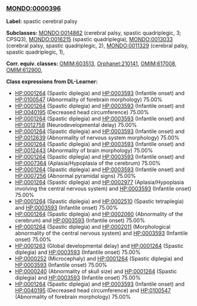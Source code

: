 
### [MONDO:0000396](http://purl.obolibrary.org/obo/MONDO_0000396)
**Label:** spastic cerebral palsy

**Subclasses:** [MONDO:0014862](http://purl.obolibrary.org/obo/MONDO_0014862) (cerebral palsy, spastic quadriplegic, 3; CPSQ3), [MONDO:0016215](http://purl.obolibrary.org/obo/MONDO_0016215) (spastic quadriplegia), [MONDO:0013033](http://purl.obolibrary.org/obo/MONDO_0013033) (cerebral palsy, spastic quadriplegic, 2), [MONDO:0011329](http://purl.obolibrary.org/obo/MONDO_0011329) (cerebral palsy, spastic quadriplegic, 1), 

**Corr. equiv. classes:** [OMIM:603513](http://purl.obolibrary.org/obo/OMIM_603513), [Orphanet:210141](http://www.orpha.net/ORDO/Orphanet_210141), [OMIM:617008](http://purl.obolibrary.org/obo/OMIM_617008), [OMIM:612900](http://purl.obolibrary.org/obo/OMIM_612900), 

**Class expressions from DL-Learner:**

- [HP:0001264](http://purl.obolibrary.org/obo/HP_0001264) (Spastic diplegia) and [HP:0003593](http://purl.obolibrary.org/obo/HP_0003593) (Infantile onset) and [HP:0100547](http://purl.obolibrary.org/obo/HP_0100547) (Abnormality of forebrain morphology) 75.00%
- [HP:0001264](http://purl.obolibrary.org/obo/HP_0001264) (Spastic diplegia) and [HP:0003593](http://purl.obolibrary.org/obo/HP_0003593) (Infantile onset) and [HP:0040195](http://purl.obolibrary.org/obo/HP_0040195) (Decreased head circumference) 75.00%
- [HP:0001264](http://purl.obolibrary.org/obo/HP_0001264) (Spastic diplegia) and [HP:0003593](http://purl.obolibrary.org/obo/HP_0003593) (Infantile onset) and [HP:0012758](http://purl.obolibrary.org/obo/HP_0012758) (Neurodevelopmental delay) 75.00%
- [HP:0001264](http://purl.obolibrary.org/obo/HP_0001264) (Spastic diplegia) and [HP:0003593](http://purl.obolibrary.org/obo/HP_0003593) (Infantile onset) and [HP:0012639](http://purl.obolibrary.org/obo/HP_0012639) (Abnormality of nervous system morphology) 75.00%
- [HP:0001264](http://purl.obolibrary.org/obo/HP_0001264) (Spastic diplegia) and [HP:0003593](http://purl.obolibrary.org/obo/HP_0003593) (Infantile onset) and [HP:0012443](http://purl.obolibrary.org/obo/HP_0012443) (Abnormality of brain morphology) 75.00%
- [HP:0001264](http://purl.obolibrary.org/obo/HP_0001264) (Spastic diplegia) and [HP:0003593](http://purl.obolibrary.org/obo/HP_0003593) (Infantile onset) and [HP:0007364](http://purl.obolibrary.org/obo/HP_0007364) (Aplasia/Hypoplasia of the cerebrum) 75.00%
- [HP:0001264](http://purl.obolibrary.org/obo/HP_0001264) (Spastic diplegia) and [HP:0003593](http://purl.obolibrary.org/obo/HP_0003593) (Infantile onset) and [HP:0007256](http://purl.obolibrary.org/obo/HP_0007256) (Abnormal pyramidal signs) 75.00%
- [HP:0001264](http://purl.obolibrary.org/obo/HP_0001264) (Spastic diplegia) and [HP:0002977](http://purl.obolibrary.org/obo/HP_0002977) (Aplasia/Hypoplasia involving the central nervous system) and [HP:0003593](http://purl.obolibrary.org/obo/HP_0003593) (Infantile onset) 75.00%
- [HP:0001264](http://purl.obolibrary.org/obo/HP_0001264) (Spastic diplegia) and [HP:0002510](http://purl.obolibrary.org/obo/HP_0002510) (Spastic tetraplegia) and [HP:0003593](http://purl.obolibrary.org/obo/HP_0003593) (Infantile onset) 75.00%
- [HP:0001264](http://purl.obolibrary.org/obo/HP_0001264) (Spastic diplegia) and [HP:0002060](http://purl.obolibrary.org/obo/HP_0002060) (Abnormality of the cerebrum) and [HP:0003593](http://purl.obolibrary.org/obo/HP_0003593) (Infantile onset) 75.00%
- [HP:0001264](http://purl.obolibrary.org/obo/HP_0001264) (Spastic diplegia) and [HP:0002011](http://purl.obolibrary.org/obo/HP_0002011) (Morphological abnormality of the central nervous system) and [HP:0003593](http://purl.obolibrary.org/obo/HP_0003593) (Infantile onset) 75.00%
- [HP:0001263](http://purl.obolibrary.org/obo/HP_0001263) (Global developmental delay) and [HP:0001264](http://purl.obolibrary.org/obo/HP_0001264) (Spastic diplegia) and [HP:0003593](http://purl.obolibrary.org/obo/HP_0003593) (Infantile onset) 75.00%
- [HP:0000252](http://purl.obolibrary.org/obo/HP_0000252) (Microcephaly) and [HP:0001264](http://purl.obolibrary.org/obo/HP_0001264) (Spastic diplegia) and [HP:0003593](http://purl.obolibrary.org/obo/HP_0003593) (Infantile onset) 75.00%
- [HP:0000240](http://purl.obolibrary.org/obo/HP_0000240) (Abnormality of skull size) and [HP:0001264](http://purl.obolibrary.org/obo/HP_0001264) (Spastic diplegia) and [HP:0003593](http://purl.obolibrary.org/obo/HP_0003593) (Infantile onset) 75.00%
- [HP:0001264](http://purl.obolibrary.org/obo/HP_0001264) (Spastic diplegia) and [HP:0003593](http://purl.obolibrary.org/obo/HP_0003593) (Infantile onset) and [HP:0040195](http://purl.obolibrary.org/obo/HP_0040195) (Decreased head circumference) and [HP:0100547](http://purl.obolibrary.org/obo/HP_0100547) (Abnormality of forebrain morphology) 75.00%


